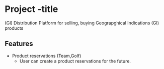 # Project -title
(GI) Distribution Platform 
for selling, buying Geograpghical Indications (GI) products

## Features
- Product reservations (Team,Golf)
    - User can create a product reservations for the future.

